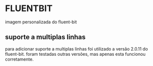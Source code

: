 # FLUENTBIT

imagem personalizada do fluent-bit

## suporte a multiplas linhas

para adicionar suporte a multiplas linhas foi utilizado a versão 2.0.11 do
fluent-bit.
foram testadas outras versões, mas apenas esta funcionou corretamente.
